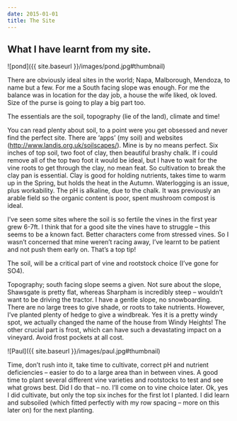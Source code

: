 ```yaml
---
date: 2015-01-01
title: The Site
---
```


## What I have learnt from my site.

![pond]({{ site.baseurl }}/images/pond.jpg#thumbnail)

There are obviously ideal sites in the world; Napa, Malborough, Mendoza, to name but a few.  For me a South facing slope was enough.  For me the balance was in location for the day job, a house the wife liked, ok loved.  Size of the purse is going to play a big part too.

The essentials are the soil, topography (lie of the land), climate and time!

You can read plenty about soil, to a point were you get obsessed and never find the perfect site.  There are ‘apps’ (my soil) and websites (http://www.landis.org.uk/soilscapes/).  Mine is by no means perfect.  Six inches of top soil, two foot of clay, then beautiful brashy chalk.  If i could remove all of the top two foot it would be ideal, but I have to wait for the vine roots to get through the clay, no mean feat.  So cultivation to break the clay pan is essential.  Clay is good for holding nutrients, takes time to warm up in the Spring, but holds the heat in the Autumn.  Waterlogging is an issue, plus workability.  The pH is alkaline, due to the chalk.  It was previously an arable field so the organic content is poor, spent mushroom compost is ideal.

I’ve seen some sites where the soil is so fertile the vines in the first year grew 6-7ft.  I think that for a good site the vines have to struggle – this seems to be a known fact.  Better characters come from stressed vines.  So I wasn’t concerned that mine weren’t racing away, I’ve learnt to be patient and not push them early on.  That’s a top tip!


The soil, will be a critical part of vine and rootstock choice (I’ve gone for SO4).

Topography; south facing slope seems a given.  Not sure about the slope, Shawsgate is pretty flat, whereas Sharpham is incredibly steep – wouldn’t want to be driving the tractor.  I have a gentle slope, no snowboarding.  There are no large trees to give shade, or roots to take nutrients.  However, I’ve planted plenty of hedge to give a windbreak.  Yes it is a pretty windy spot, we actually changed the name of the house from Windy Heights!  The other crucial part is frost, which can have such a devastating impact on a vineyard.  Avoid frost pockets at all cost.

![Paul]({{ site.baseurl }}/images/paul.jpg#thumbnail)

Time, don’t rush into it,  take time to cultivate, correct pH and nutrient deficiencies – easier to do to a large area than in between vines. A good time to plant several different vine varieties and rootstocks to test and see what grows best.  Did I do that – no.  I’ll come on to vine choice later.  Ok, yes I did cultivate, but only the top six inches for the first lot I planted.  I did learn and subsoiled (which fitted perfectly with my row spacing – more on this later on) for the next planting.
